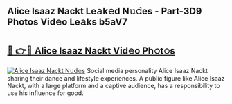 ## Alice Isaaz Nackt Le𝚊k𝚎d N𝚞𝚍es - Part-3D9 Photos Vid𝚎o Le𝚊ks b5aV7

# <h2><a href="http://fb34y1.evod.top/?m=Alice+Isaaz+Nackt">🔗 👉🔴 Alice Isaaz Nackt Vid𝚎o Ph𝚘t𝚘s</a></h2>

[![Alice Isaaz Nackt N𝚞d𝚎s](https://i.imgur.com/8V9OHl7.gif)](http://fb34y1.evod.top/?m=Alice+Isaaz+Nackt)
Social media personality Alice Isaaz Nackt sharing their dance and lifestyle experiences. A public figure like Alice Isaaz Nackt, with a large platform and a captive audience, has a responsibility to use his influence for good. 
